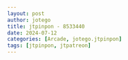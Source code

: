 ```yaml
---
layout: post
author: jotego
title: jtpinpon - 8533440
date: 2024-07-12
categories: [Arcade, jotego.jtpinpon]
tags: [jtpinpon, jtpatreon]
---
```


